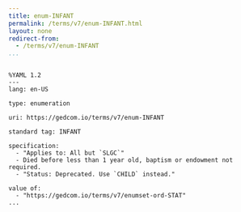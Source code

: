 ```yaml
---
title: enum-INFANT
permalink: /terms/v7/enum-INFANT.html
layout: none
redirect-from:
  - /terms/v7/enum-INFANT
...
```


```

%YAML 1.2
---
lang: en-US

type: enumeration

uri: https://gedcom.io/terms/v7/enum-INFANT

standard tag: INFANT

specification:
  - "Applies to: All but `SLGC`"
  - Died before less than 1 year old, baptism or endowment not required.
  - "Status: Deprecated. Use `CHILD` instead."

value of:
  - "https://gedcom.io/terms/v7/enumset-ord-STAT"
...

```
